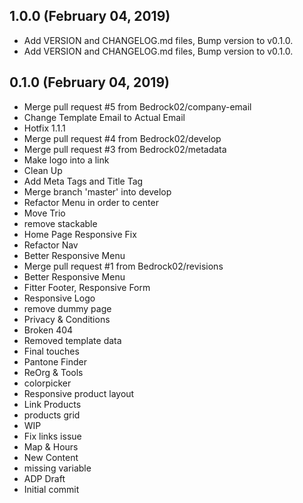 ## 1.0.0 (February 04, 2019)
  - Add VERSION and CHANGELOG.md files, Bump version to v0.1.0.
  - Add VERSION and CHANGELOG.md files, Bump version to v0.1.0.

## 0.1.0 (February 04, 2019)
  - Merge pull request #5 from Bedrock02/company-email
  - Change Template Email to Actual Email
  - Hotfix 1.1.1
  - Merge pull request #4 from Bedrock02/develop
  - Merge pull request #3 from Bedrock02/metadata
  - Make logo into a link
  - Clean Up
  - Add Meta Tags and Title Tag
  - Merge branch 'master' into develop
  - Refactor Menu in order to center
  - Move Trio
  - remove stackable
  - Home Page Responsive Fix
  - Refactor Nav
  - Better Responsive Menu
  - Merge pull request #1 from Bedrock02/revisions
  - Better Responsive Menu
  - Fitter Footer, Responsive Form
  - Responsive Logo
  - remove dummy page
  - Privacy & Conditions
  - Broken 404
  - Removed template data
  - Final touches
  - Pantone Finder
  - ReOrg & Tools
  - colorpicker
  - Responsive product layout
  - Link Products
  - products grid
  - WIP
  - Fix links issue
  - Map & Hours
  - New Content
  - missing variable
  - ADP Draft
  - Initial commit

